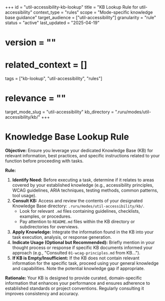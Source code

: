 +++
id = "util-accessibility-kb-lookup"
title = "KB Lookup Rule for util-accessibility"
context_type = "rules"
scope = "Mode-specific knowledge base guidance"
target_audience = ["util-accessibility"]
granularity = "rule"
status = "active"
last_updated = "2025-04-19"
# version = ""
# related_context = []
tags = ["kb-lookup", "util-accessibility", "rules"]
# relevance = ""
target_mode_slug = "util-accessibility"
kb_directory = ".ruru/modes/util-accessibility/kb/"
+++

# Knowledge Base Lookup Rule

**Objective:** Ensure you leverage your dedicated Knowledge Base (KB) for relevant information, best practices, and specific instructions related to your function before proceeding with tasks.

**Rule:**

1.  **Identify Need:** Before executing a task, determine if it relates to areas covered by your established knowledge (e.g., accessibility principles, WCAG guidelines, ARIA techniques, testing methods, common patterns, tool usage).
2.  **Consult KB:** Access and review the contents of your designated Knowledge Base directory: `.ruru/modes/util-accessibility/kb/`.
    *   Look for relevant `.md` files containing guidelines, checklists, examples, or procedures.
    *   Pay attention to `README.md` files within the KB directory or subdirectories for overviews.
3.  **Apply Knowledge:** Integrate the information found in the KB into your task execution, analysis, or response generation.
4.  **Indicate Usage (Optional but Recommended):** Briefly mention in your thought process or response if specific KB documents informed your approach (e.g., "Consulted `01-wcag-principles.md` from KB...").
5.  **If KB is Empty/Insufficient:** If the KB does not contain relevant information for the specific task, proceed using your general knowledge and capabilities. Note the potential knowledge gap if appropriate.

**Rationale:** Your KB is designed to provide curated, domain-specific information that enhances your performance and ensures adherence to established standards or project conventions. Regularly consulting it improves consistency and accuracy.
